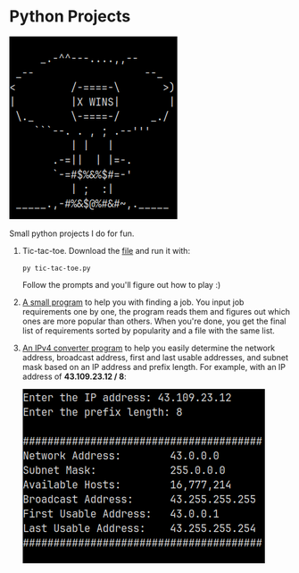 # Python Projects

![Epic Victory Explosion Image](./img/explosion.png)

Small python projects I do for fun.

1. Tic-tac-toe. Download the [file](./tic-tac-toe.py) and run it with:

   ```
   py tic-tac-toe.py
   ```

   Follow the prompts and you'll figure out how to play :)

1. [A small program](./requirements_sorter.py) to help you with finding a job.
   You input job requirements one by one, the program reads them and figures
   out which ones are more popular than others. When you're done, you get the
   final list of requirements sorted by popularity and a file with the same
   list.

1. [An IPv4 converter program](./ip_converter.py) to help you easily determine
   the network address, broadcast address, first and last usable addresses, and
   subnet mask based on an IP address and prefix length. For example, with an
   IP address of **43.109.23.12 / 8**:

   ![IP conversion example](./img/ip_example.png)
